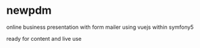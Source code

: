 # newpdm
online business presentation with form mailer using vuejs within symfony5

ready for content and live use
